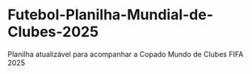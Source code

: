 # Futebol-Planilha-Mundial-de-Clubes-2025
Planilha atualizável para acompanhar a Copado Mundo de Clubes FIFA 2025
